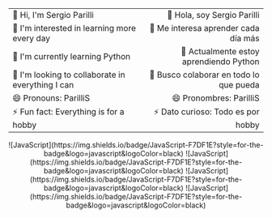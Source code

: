 <div align="center">
  <table>
    <tr>
      <td>👋 Hi, I'm Sergio Parilli</td>
      <td align="right">👋 Hola, soy Sergio Parilli</td>
    </tr>
    <tr>
      <td>👀 I'm interested in learning more every day</td>
      <td align="right">👀 Me interesa aprender cada día más</td>
    </tr>
    <tr>
      <td>🌱 I'm currently learning Python</td>
      <td align="right">🌱 Actualmente estoy aprendiendo Python</td>
    </tr>
    <tr>
      <td>💞️ I'm looking to collaborate in everything I can</td>
      <td align="right">💞️ Busco colaborar en todo lo que pueda</td>
    </tr>
    <tr>
      <td>😄 Pronouns: ParilliS</td>
      <td align="right">😄 Pronombres: ParilliS</td>
    </tr>
    <tr>
      <td>⚡ Fun fact: Everything is for a hobby</td>
      <td align="right">⚡ Dato curioso: Todo es por hobby</td>
    </tr>
  </table>
</div>
<div align="center">
  <tr>
    <td>![JavaScript](https://img.shields.io/badge/JavaScript-F7DF1E?style=for-the-badge&logo=javascript&logoColor=black)</td>
    <td>![JavaScript](https://img.shields.io/badge/JavaScript-F7DF1E?style=for-the-badge&logo=javascript&logoColor=black)</td>
    <td>![JavaScript](https://img.shields.io/badge/JavaScript-F7DF1E?style=for-the-badge&logo=javascript&logoColor=black)</td>
    <td>![JavaScript](https://img.shields.io/badge/JavaScript-F7DF1E?style=for-the-badge&logo=javascript&logoColor=black)</td>
  </tr>
</div>
